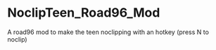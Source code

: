 # NoclipTeen_Road96_Mod
A road96 mod to make the teen noclipping with an hotkey (press N to noclip)
